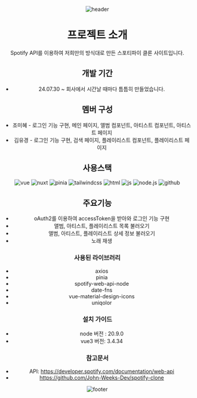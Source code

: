 <div align=center>
  
![header](https://capsule-render.vercel.app/api?type=venom&color=1db954&height=260&section=header&text=Spotify%20Clone&fontSize=90&fontColor=191919)

# 프로젝트 소개
Spotify API를 이용하여 저희만의 방식대로 만든 스포티파이 클론 사이트입니다.

## 개발 기간
* 24.07.30 ~
회사에서 시간날 때마다 틈틈히 만들었습니다.

## 멤버 구성
- 조미혜 - 로그인 기능 구현, 메인 페이지, 앨범 컴포넌트, 아티스트 컴포넌트, 아티스트 페이지
- 김유경 - 로그인 기능 구현, 검색 페이지, 플레이리스트 컴포넌트, 플레이리스트 페이지

## 사용스택
![vue](https://img.shields.io/badge/Vue.js-35495E?style=for-the-badge&logo=vue.js&logoColor=4FC08D)
![nuxt](https://img.shields.io/badge/Nuxtjs-1db954?style=for-the-badge&logo=Nuxt.js&logoColor=#00DC82)
![pinia](https://img.shields.io/badge/pinia-ffd859?style=for-the-badge&logo=pinia&logoColor=black)
![tailwindcss](https://img.shields.io/badge/Tailwind_CSS-38B2AC?style=for-the-badge&logo=tailwind-css&logoColor=white)
![html](https://img.shields.io/badge/HTML5-E34F26?style=for-the-badge&logo=html5&logoColor=white)
![js](https://img.shields.io/badge/JavaScript-F7DF1E?style=for-the-badge&logo=JavaScript&logoColor=white)
![node.js](https://img.shields.io/badge/Node.js-43853D?style=for-the-badge&logo=node.js&logoColor=white)
![github](https://img.shields.io/badge/GitHub-100000?style=for-the-badge&logo=github&logoColor=white)

## 주요기능
- oAuth2를 이용하여 accessToken을 받아와 로그인 기능 구현
- 앨범, 아티스트, 플레이리스트 목록 불러오기
- 앨범, 아티스트, 플레이리스트 상세 정보 불러오기
- 노래 재생

### 사용된 라이브러리
- axios
- pinia
- spotify-web-api-node
- date-fns
- vue-material-design-icons
- uniqolor

### 설치 가이드
- node 버전 : 20.9.0
- vue3 버전: 3.4.34

### 참고문서
- API: https://developer.spotify.com/documentation/web-api
- https://github.com/John-Weeks-Dev/spotify-clone

![footer](https://capsule-render.vercel.app/api?section=footer&type=waving&color=7F7FD5)

</div>
